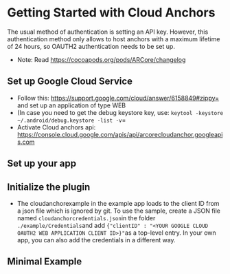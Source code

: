 # Getting Started with Cloud Anchors

The usual method of authentication is setting an API key. However, this authentication method only allows to host anchors with a maximum lifetime of 24 hours, so OAUTH2 authentication needs to be set up.
* Note: Read https://cocoapods.org/pods/ARCore/changelog

## Set up Google Cloud Service
* Follow this: https://support.google.com/cloud/answer/6158849#zippy= and set up an application of type WEB
* (In case you need to get the debug keystore key, use: ```keytool -keystore ~/.android/debug.keystore -list -v```=
* Activate Cloud anchors api: https://console.cloud.google.com/apis/api/arcorecloudanchor.googleapis.com
## Set up your app

## Initialize the plugin
* The cloudanchorexample in the example app loads to the client ID from a json file which is ignored by git. To use the sample, create a JSON file named ```cloudanchorcredentials.json```in the folder ```./example/Credentials```and add ```{"clientID" : "<YOUR GOOGLE CLOUD OAUTH2 WEB APPLICATION CLIENT ID>}"```as a top-level entry. In your own app, you can also add the credentials in a different way.

## Minimal Example